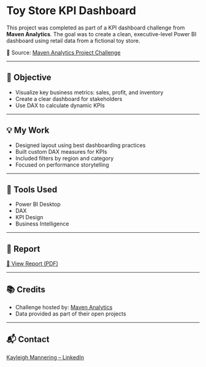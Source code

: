 # Toy Store KPI Dashboard

This project was completed as part of a KPI dashboard challenge from **Maven Analytics**. The goal was to create a clean, executive-level Power BI dashboard using retail data from a fictional toy store.

🧩 Source: [Maven Analytics Project Challenge](https://www.mavenanalytics.io/project-challenges)

---

## 🎯 Objective

- Visualize key business metrics: sales, profit, and inventory
- Create a clear dashboard for stakeholders
- Use DAX to calculate dynamic KPIs

---

## 💡 My Work

- Designed layout using best dashboarding practices  
- Built custom DAX measures for KPIs  
- Included filters by region and category  
- Focused on performance storytelling

---

## 🧰 Tools Used

- Power BI Desktop  
- DAX  
- KPI Design  
- Business Intelligence

---

## 📄 Report

[📄 View Report (PDF)](./Toy%20Store%20KPI%20Report.pdf)

---

## 📚 Credits

- Challenge hosted by: [Maven Analytics](https://www.mavenanalytics.io/)  
- Data provided as part of their open projects

---

## 📬 Contact

[Kayleigh Mannering – LinkedIn](https://www.linkedin.com/in/kayleigh-mannering/)
